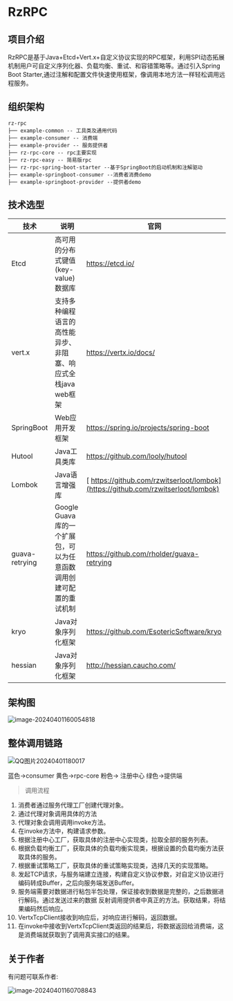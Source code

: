 # RzRPC

## 项目介绍

RzRPC是基于Java+Etcd+Vert.x+自定义协议实现的RPC框架，利用SPI动态拓展机制用户可自定义序列化器、负载均衡、重试、和容错策略等。通过引入Spring Boot Starter,通过注解和配置文件快速使用框架，像调用本地方法一样轻松调用远程服务。

## 组织架构

```
rz-rpc
├── example-common -- 工具类及通用代码
├── example-consumer -- 消费端
├── example-provider -- 服务提供者
├── rz-rpc-core -- rpc主要实现
├── rz-rpc-easy -- 简易版rpc
├── rz-rpc-spring-boot-starter --基于SpringBoot的启动机制和注解驱动
├── example-springboot-consumer --消费者消费demo
├── example-springboot-provider --提供者demo
```

## 技术选型

| 技术           | 说明                                                         | 官网                                                         |
| -------------- | ------------------------------------------------------------ | ------------------------------------------------------------ |
| Etcd           | 高可用的分布式键值(key-value)数据库                          | https://etcd.io/                                             |
| vert.x         | 支持多种编程语言的高性能异步、非阻塞、响应式全栈java web框架 | https://vertx.io/docs/                                       |
| SpringBoot     | Web应用开发框架                                              | https://spring.io/projects/spring-boot                       |
| Hutool         | Java工具类库                                                 | https://github.com/looly/hutool                              |
| Lombok         | Java语言增强库                                               | [ https://github.com/rzwitserloot/lombok](https://github.com/rzwitserloot/lombok) |
| guava-retrying | Google Guava库的一个扩展包，可以为任意函数调用创建可配置的重试机制 | https://github.com/rholder/guava-retrying                    |
| kryo           | Java对象序列化框架                                           | https://github.com/EsotericSoftware/kryo                     |
| hessian        | Java对象序列化框架                                           | http://hessian.caucho.com/                                   |

## 架构图

![image-20240401160054818](https://tptptptpt.oss-cn-guangzhou.aliyuncs.com/picture/image-20240401160054818.png)

## 整体调用链路

![QQ图片20240401180017](https://tptptptpt.oss-cn-guangzhou.aliyuncs.com/picture/QQ%E5%9B%BE%E7%89%8720240401180017.png)

蓝色->consumer 黄色->rpc-core 粉色-> 注册中心 绿色->提供端

> 调用流程

1. 消费者通过服务代理工厂创建代理对象。
2. 通过代理对象调用具体的方法
3. 代理对象会调用调用invoke方法。
4. 在invoke方法中，构建请求参数。
5. 根据注册中心工厂，获取具体的注册中心实现类，拉取全部的服务列表。
6. 根据负载均衡工厂，获取具体的负载均衡实现类，根据设置的负载均衡方法获取具体的服务。
7. 根据重试策略工厂，获取具体的重试策略实现类，选择几天的实现策略。
8. 发起TCP请求，与服务端建立连接，构建自定义协议参数，对自定义协议进行编码转成Buffer，之后向服务端发送Buffer。
9. 服务端需要对数据进行粘包半包处理，保证接收到数据是完整的，之后数据进行解码。通过发送过来的数据 反射调用提供者中真正的方法。获取结果，将结果编码然后响应。
10. VertxTcpClient接收到响应后，对响应进行解码，返回数据。
11. 在invoke中接收到VertxTcpClient类返回的结果后，将数据返回给消费端，这是消费端就获取到了调用真实接口的结果。

## 关于作者

有问题可联系作者:

![image-20240401160708843](https://tptptptpt.oss-cn-guangzhou.aliyuncs.com/picture/image-20240401160708843.png)